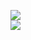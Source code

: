 [![](https://img.shields.io/badge/Made%20With-Github%20Spray-lightgrey.svg?style=for-the-badge&logo=github)](https://github.com/Annihil/github-spray#13646)  
[![](https://i.imgur.com/2DrTn0Z.gif)](https://github.com/Annihil/github-spray)
